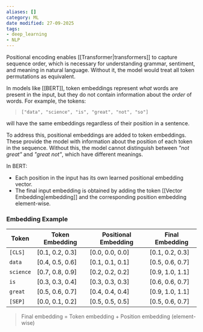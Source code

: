 ```yaml
---
aliases: []
category: ML
date modified: 27-09-2025
tags:
- deep_learning
- NLP
---
```

Positional encoding enables [[Transformer|transformers]] to capture sequence order, which is necessary for understanding grammar, sentiment, and meaning in natural language. Without it, the model would treat all token permutations as equivalent.

In models like [[BERT]], token embeddings represent *what* words are present in the input, but they do not contain information about the *order* of words. For example, the tokens:

> `["data", "science", "is", "great", "not", "so"]`

will have the same embeddings regardless of their position in a sentence.

To address this, positional embeddings are added to token embeddings. These provide the model with information about the position of each token in the sequence. Without this, the model cannot distinguish between *"not great"* and *"great not"*, which have different meanings.

In BERT:
* Each position in the input has its own learned positional embedding vector.
* The final input embedding is obtained by adding the token [[Vector Embedding|embedding]] and the corresponding position embedding element-wise.

### Embedding Example

| Token     | Token Embedding  | Positional Embedding | Final Embedding  |
| --------- | ---------------- | -------------------- | ---------------- |
| `[CLS]`   | [0.1, 0.2, 0.3] | [0.0, 0.0, 0.0]     | [0.1, 0.2, 0.3] |
| `data`    | [0.4, 0.5, 0.6] | [0.1, 0.1, 0.1]     | [0.5, 0.6, 0.7] |
| `science` | [0.7, 0.8, 0.9] | [0.2, 0.2, 0.2]     | [0.9, 1.0, 1.1] |
| `is`      | [0.3, 0.3, 0.4] | [0.3, 0.3, 0.3]     | [0.6, 0.6, 0.7] |
| `great`   | [0.5, 0.6, 0.7] | [0.4, 0.4, 0.4]     | [0.9, 1.0, 1.1] |
| `[SEP]`   | [0.0, 0.1, 0.2] | [0.5, 0.5, 0.5]     | [0.5, 0.6, 0.7] |

> Final embedding = Token embedding + Position embedding (element-wise)